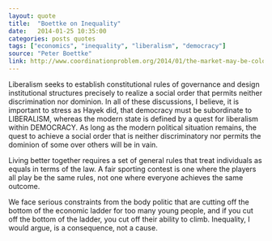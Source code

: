 ```yaml
---
layout: quote
title:  "Boettke on Inequality"
date:   2014-01-25 10:35:00
categories: posts quotes
tags: ["economics", "inequality", "liberalism", "democracy"]
source: "Peter Boettke"
link: http://www.coordinationproblem.org/2014/01/the-market-may-be-color-blind-but-politics-isnt-race-class-and-economic-opportunity.html
---
```


Liberalism seeks to establish constitutional rules of governance and design institutional structures precisely to realize a social order that permits neither discrimination nor dominion.  In all of these discussions, I believe, it is important to stress as Hayek did, that democracy must be subordinate to LIBERALISM, whereas the modern state is defined by a quest for liberalism within DEMOCRACY.  As long as the modern political situation remains, the quest to achieve a social order that is neither discriminatory nor permits the dominion of some over others will be in vain.

Living better together requires a set of general rules that treat individuals as equals in terms of the law.  A fair sporting contest is one where the players all play be the same rules, not one where everyone achieves the same outcome.

We face serious constraints from the body politic that are cutting off the bottom of the economic ladder for too many young people, and if you cut off the bottom of the ladder, you cut off their ability to climb.  Inequality, I would argue, is a consequence, not a cause.